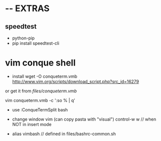 
# -- EXTRAS

## speedtest
- python-pip
- pip install speedtest-cli


# vim conque shell

- install
wget -O conqueterm.vmb http://www.vim.org/scripts/download_script.php?src_id=16279

or get it from *files/conqueterm.vmb*

vim conqueterm.vmb -c ':so % | q'

- use
:ConqueTermSplit bash

- change window vim (can copy pasta with "visual")
control-w w   // when NOT in insert mode

- alias
vimbash  // defined in files/bashrc-common.sh